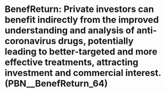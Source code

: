 # BenefReturn: __Private investors can benefit indirectly from the improved understanding and analysis of anti-coronavirus drugs, potentially leading to better-targeted and more effective treatments, attracting investment and commercial interest.__ (PBN__BenefReturn_64)

